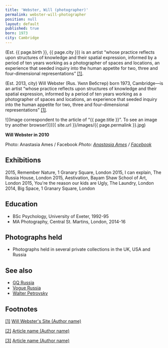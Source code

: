 ```yaml
---
title: 'Webster, Will (photographer)'
permalink: webster-will-photographer
position: null
layout: default
published: true
born: 1973
city: Cambridge
---
```

(Est. {{ page.birth }}, {{ page.city }}) is an artist “whose practice reflects upon structures of knowledge and their spatial expression, informed by a period of ten years working as a photographer of spaces and locations, an experience that seeded inquiry into the human appetite for two, three and four-dimensional representations”  <span id="a1">[\[1\]](#f1)</span>.

(Est. 2013, city) Will Webster (Rus. Уилл Вебстер) born 1973, Cambridge—is an artist “whose practice reflects upon structures of knowledge and their spatial expression, informed by a period of ten years working as a photographer of spaces and locations, an experience that seeded inquiry into the human appetite for two, three and four-dimensional representations” <span id="a1">[\[1\]](#f1)</span>. 

![(Image correspondent to the article of “{{ page.title }}”. To see an image try another browser!)]({{ site.url }}/images/{{ page.permalink }}.jpg)

**Will Webster in 2010**

Photo: Anastasia Ames / Facebook
*Photo: [Anastasia Ames](index) / [Facebook](index)*

## Exhibitions

2015, Remember Nature, 1 Granary Square, London
2015, I can explain, The Russia House, London
2015, Aestivation, Bayam Shaw School of Art, London
2015, You're the reason our kids are Ugly, The Laundry, London
2014, Big Space, 1 Granary Square, London


## Education

+ BSc Psychology, University of Exeter, 1992-95
+ MA Photography, Central St. Martins, London, 2014-16

## Photographs held

+ Photographs held in several private collections in the UK, USA and Russia

## See also

- [GQ Russia](http://example.net/)
- [Vogue Russia](http://example.net/)
- [Walter Petrovsky](http://example.net/)

## Footnotes

[[1]](#a1) <span id="f1"></span> [Will Webster's Site (Author name)](http://example.net/article)

[[2]](#a2) <span id="f2"></span> [Article name (Author name)](http://example.net/article)

[[3]](#a3) <span id="f3"></span> [Article name (Author name)](http://example.net/article)
